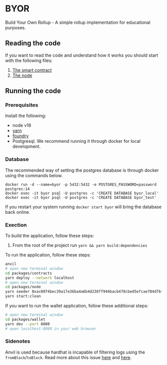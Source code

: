 # BYOR

Build Your Own Rollup - A simple rollup implementation for educational purposes.

## Reading the code

If you want to read the code and understand how it works you should start with the following files:

1. [The smart contract](./packages/contracts/src/CanonicalTransactionChain.sol)
2. [The node](./packages/node/src/index.ts)

## Running the code

### Prerequisites

Install the following:

- node v18
- [yarn](https://classic.yarnpkg.com/lang/en/docs/install/)
- [foundry](https://book.getfoundry.sh/getting-started/installation)
- Postgresql. We recommend running it through docker for local development.

### Database

The recommended way of setting the postgres database is through docker using the commands below.

```
docker run -d --name=byor -p 5432:5432 -e POSTGRES_PASSWORD=password postgres:14
docker exec -it byor psql -U postgres -c 'CREATE DATABASE byor_local'
docker exec -it byor psql -U postgres -c 'CREATE DATABASE byor_test'
```

If you restart your system running `docker start byor` will bring the database back online.

### Exection

To build the application, follow these steps:

1. From the root of the project run `yarn && yarn build:dependencies`

To run the application, follow these steps:

```bash
anvil
# open new terminal window
cd packages/contracts
yarn deploy --network localhost
# open new terminal window
cd packages/node
yarn seeder 0xac0974bec39a17e36ba4a6b4d238ff944bacb478cbed5efcae784d7bf4f2ff80
yarn start:clean
```

If you want to run the wallet application, follow these additional steps:

```bash
# open new terminal window
cd packages/wallet
yarn dev --port 8080
# open localhost:8080 in your web browser
```

### Sidenotes

Anvil is used because hardhat is incapable of filtering logs using the `fromBlock`/`toBlock`.
Read more about this issue [here](https://github.com/wagmi-dev/viem/discussions/366) and [here](https://github.com/foundry-rs/foundry/issues/4729).
